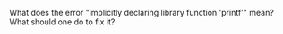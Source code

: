 What does the error "implicitly declaring library function 'printf'" mean? What should one do to fix it?